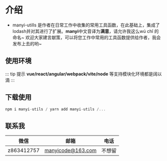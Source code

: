 # 介绍


- manyi-utills 是作者在日常工作中收集的常用工具函数，在此基础上，集成了lodash并对其进行了扩展。**manyi**中文音译为**满意**，请允许我这么wú chǐ 的命名~ 欢迎大家建言献策，可以将您工作中常用的工具函数提供给作者，我会发布上去的哟~ 

## 使用环境  

::: tip 提示
**vue/react/angular/webpack/vite/node** 等支持模块化环境都是阔以滴
:::

## 下载使用
```js
npm i manyi-utils / yarn add manyi-utils /...
```


## 联系我
| 微信           | 邮箱           | 电话  |
| ------------- |:-------------: | -----|
| z863412757      | manyicode@163.com | 不想留 |
